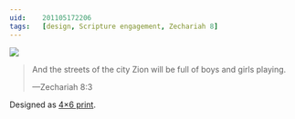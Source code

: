 ```yaml
---
uid:	201105172206
tags:	[design, Scripture engagement, Zechariah 8]
---
```


![](https://cmhelmer.com/media/201105172206_1.jpg)

> And the streets of the city Zion will be full of boys and girls playing.
> 
> —Zechariah 8:3

Designed as <a href="https://cmhelmer.com/media/201105172206_1.jpg" download="Zechariah 8-3 4×6 print">4×6 print</a>.
